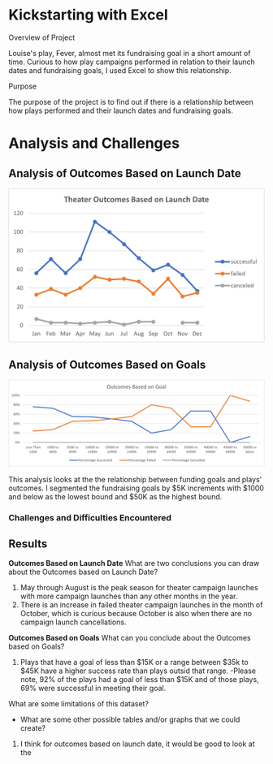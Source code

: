 # Kickstarting with Excel

Overview of Project

Louise's play, Fever, almost met its fundraising goal in a short amount of time. Curious to how play campaigns performed in relation to their launch dates
and fundraising goals, I used Excel to show this relationship.

Purpose

The purpose of the project is to find out if there is a relationship between how plays performed and their launch dates and fundraising goals. 


# **Analysis and Challenges**

## Analysis of Outcomes Based on Launch Date
![Theater Outcomes vs. Launch](resources/Theater_Outcomes_vs_Launch.png)

## Analysis of Outcomes Based on Goals
![Play Outcomes vs. Goal](resources/Outcomes_vs_Goals.png)

This analysis looks at the the relationship between funding goals and plays' outcomes. I segmented the fundraising goals by $5K increments with $1000 and below as the lowest bound and $50K as the highest bound.


### Challenges and Difficulties Encountered




## **Results**

**Outcomes Based on Launch Date**
What are two conclusions you can draw about the Outcomes based on Launch Date?
1. May through August is the peak season for theater campaign launches with more campaign launches than any other months in the year. 
2. There is an increase in failed theater campaign launches in the month of October, which is curious because October is also when there are no campaign launch cancellations.


**Outcomes Based on Goals**
What can you conclude about the Outcomes based on Goals?
1. Plays that have a goal of less than $15K or a range between $35k to $45K have a higher success rate than plays outsid that range. 
	-Please note, 92% of the plays had a goal of less than $15K and of those plays, 69% were successful in meeting their goal. 


What are some limitations of this dataset?


- What are some other possible tables and/or graphs that we could create?

1. I think for outcomes based on launch date, it would be good to look at the 

